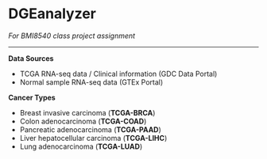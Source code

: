 # DGEanalyzer
_For BMI8540 class project assignment_

---

**Data Sources**  
- TCGA RNA-seq data / Clinical information (GDC Data Portal)
- Normal sample RNA-seq data (GTEx Portal)

**Cancer Types**  
- Breast invasive carcinoma (**TCGA-BRCA**)  
- Colon adenocarcinoma (**TCGA-COAD**)  
- Pancreatic adenocarcinoma (**TCGA-PAAD**)  
- Liver hepatocellular carcinoma (**TCGA-LIHC**)
- Lung adenocarcinoma (**TCGA-LUAD**)
